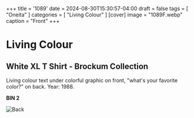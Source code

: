 +++
title = '1089'
date = 2024-08-30T15:30:57-04:00
draft = false
tags = [ "Oneita" ]
categories = [ "Living Colour" ]
[cover]
image = "1089F.webp"
caption = "Front"
+++
# Living Colour
## White XL T Shirt - Brockum Collection

Living colour text under colorful graphic on front, "what's your favorite color?" on back. Year: 1988.

**BIN 2**

![Back](/1089B.webp)

